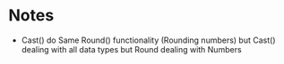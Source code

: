 # Notes

- Cast() do Same Round() functionality (Rounding numbers) but Cast() dealing with all data types but Round dealing with Numbers
